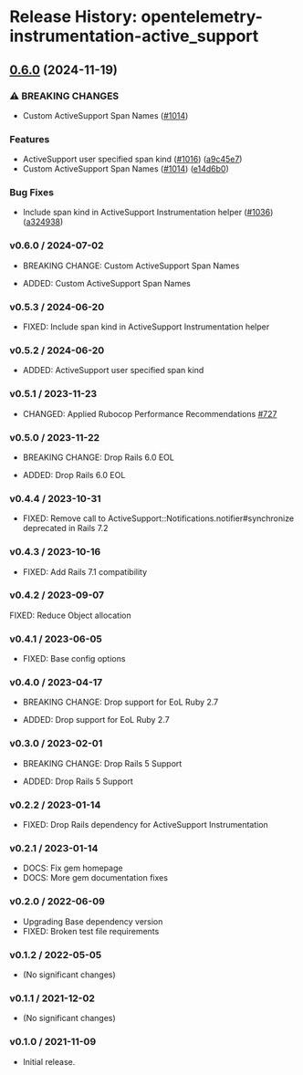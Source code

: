 # Release History: opentelemetry-instrumentation-active_support

## [0.6.0](https://github.com/open-telemetry/opentelemetry-ruby-contrib/compare/opentelemetry-instrumentation-active_support/v0.5.1...opentelemetry-instrumentation-active_support/v0.6.0) (2024-11-19)


### ⚠ BREAKING CHANGES

* Custom ActiveSupport Span Names ([#1014](https://github.com/open-telemetry/opentelemetry-ruby-contrib/issues/1014))

### Features

* ActiveSupport user specified span kind ([#1016](https://github.com/open-telemetry/opentelemetry-ruby-contrib/issues/1016)) ([a9c45e7](https://github.com/open-telemetry/opentelemetry-ruby-contrib/commit/a9c45e7c36ffd769bb89207572ca5ebd3aa9852d))
* Custom ActiveSupport Span Names ([#1014](https://github.com/open-telemetry/opentelemetry-ruby-contrib/issues/1014)) ([e14d6b0](https://github.com/open-telemetry/opentelemetry-ruby-contrib/commit/e14d6b0e69a27fd22d9bacabef3a99c32ce1fde9))


### Bug Fixes

* Include span kind in ActiveSupport Instrumentation helper ([#1036](https://github.com/open-telemetry/opentelemetry-ruby-contrib/issues/1036)) ([a324938](https://github.com/open-telemetry/opentelemetry-ruby-contrib/commit/a3249381392bbfdb7ce06a69bcc6840a0d955c7b))

### v0.6.0 / 2024-07-02

* BREAKING CHANGE: Custom ActiveSupport Span Names

* ADDED: Custom ActiveSupport Span Names

### v0.5.3 / 2024-06-20

* FIXED: Include span kind in ActiveSupport Instrumentation helper

### v0.5.2 / 2024-06-20

* ADDED: ActiveSupport user specified span kind

### v0.5.1 / 2023-11-23

* CHANGED: Applied Rubocop Performance Recommendations [#727](https://github.com/open-telemetry/opentelemetry-ruby-contrib/pull/727)

### v0.5.0 / 2023-11-22

* BREAKING CHANGE: Drop Rails 6.0 EOL

* ADDED: Drop Rails 6.0 EOL

### v0.4.4 / 2023-10-31

* FIXED: Remove call to ActiveSupport::Notifications.notifier#synchronize deprecated in Rails 7.2

### v0.4.3 / 2023-10-16

* FIXED: Add Rails 7.1 compatibility

### v0.4.2 / 2023-09-07

FIXED: Reduce Object allocation

### v0.4.1 / 2023-06-05

* FIXED: Base config options 

### v0.4.0 / 2023-04-17

* BREAKING CHANGE: Drop support for EoL Ruby 2.7 

* ADDED: Drop support for EoL Ruby 2.7 

### v0.3.0 / 2023-02-01

* BREAKING CHANGE: Drop Rails 5 Support 

* ADDED: Drop Rails 5 Support 

### v0.2.2 / 2023-01-14

* FIXED: Drop Rails dependency for ActiveSupport Instrumentation 

### v0.2.1 / 2023-01-14

* DOCS: Fix gem homepage 
* DOCS: More gem documentation fixes 

### v0.2.0 / 2022-06-09

* Upgrading Base dependency version
* FIXED: Broken test file requirements 

### v0.1.2 / 2022-05-05

* (No significant changes)

### v0.1.1 / 2021-12-02

* (No significant changes)

### v0.1.0 / 2021-11-09

* Initial release.
